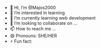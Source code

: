 - 👋 Hi, I’m @Majos2000
- 👀 I’m interested in learning
- 🌱 I’m currently learning web development
- 💞️ I’m looking to collaborate on ...
- 📫 How to reach me ...
- 😄 Pronouns: SHE/HER
- ⚡ Fun fact:

<!---
Majos2000/Majos2000 is a ✨ special ✨ repository because its `README.md` (this file) appears on your GitHub profile.
You can click the Preview link to take a look at your changes.
--->

